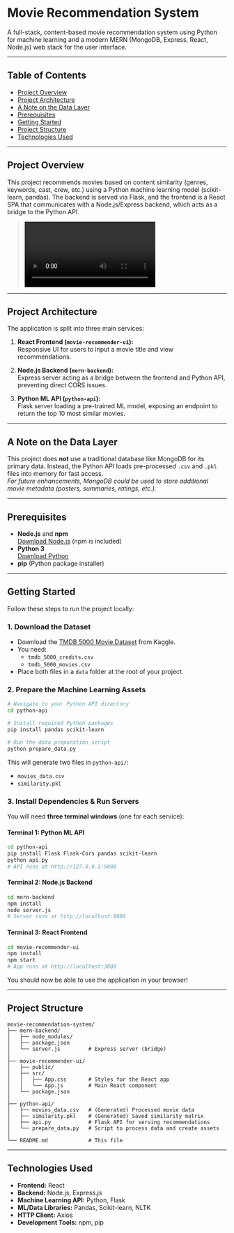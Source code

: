 # Movie Recommendation System

A full-stack, content-based movie recommendation system using Python for machine learning and a modern MERN (MongoDB, Express, React, Node.js) web stack for the user interface.

---

## Table of Contents

- [Project Overview](#project-overview)
- [Project Architecture](#project-architecture)
- [A Note on the Data Layer](#a-note-on-the-data-layer)
- [Prerequisites](#prerequisites)
- [Getting Started](#getting-started)
- [Project Structure](#project-structure)
- [Technologies Used](#technologies-used)

---

## Project Overview

This project recommends movies based on content similarity (genres, keywords, cast, crew, etc.) using a Python machine learning model (scikit-learn, pandas). The backend is served via Flask, and the frontend is a React SPA that communicates with a Node.js/Express backend, which acts as a bridge to the Python API.


>  
> ![Demo Video](Video.mp4)

---

## Project Architecture

The application is split into three main services:

1. **React Frontend (`movie-recommender-ui`):**  
   Responsive UI for users to input a movie title and view recommendations.

2. **Node.js Backend (`mern-backend`):**  
   Express server acting as a bridge between the frontend and Python API, preventing direct CORS issues.

3. **Python ML API (`python-api`):**  
   Flask server loading a pre-trained ML model, exposing an endpoint to return the top 10 most similar movies.

---

## A Note on the Data Layer

This project does **not** use a traditional database like MongoDB for its primary data. Instead, the Python API loads pre-processed `.csv` and `.pkl` files into memory for fast access.  
*For future enhancements, MongoDB could be used to store additional movie metadata (posters, summaries, ratings, etc.).*

---

## Prerequisites

- **Node.js** and **npm**  
  [Download Node.js](https://nodejs.org/) (npm is included)
- **Python 3**  
  [Download Python](https://www.python.org/)
- **pip** (Python package installer)

---

## Getting Started

Follow these steps to run the project locally:

### 1. Download the Dataset

- Download the [TMDB 5000 Movie Dataset](https://www.kaggle.com/datasets/tmdb/tmdb-movie-metadata) from Kaggle.
- You need:  
  - `tmdb_5000_credits.csv`  
  - `tmdb_5000_movies.csv`
- Place both files in a `data` folder at the root of your project.

### 2. Prepare the Machine Learning Assets

```bash
# Navigate to your Python API directory
cd python-api

# Install required Python packages
pip install pandas scikit-learn

# Run the data preparation script
python prepare_data.py
```

This will generate two files in `python-api/`:
- `movies_data.csv`
- `similarity.pkl`

### 3. Install Dependencies & Run Servers

You will need **three terminal windows** (one for each service):

#### Terminal 1: Python ML API

```bash
cd python-api
pip install Flask Flask-Cors pandas scikit-learn
python api.py
# API runs at http://127.0.0.1:5000
```

#### Terminal 2: Node.js Backend

```bash
cd mern-backend
npm install
node server.js
# Server runs at http://localhost:8080
```

#### Terminal 3: React Frontend

```bash
cd movie-recommender-ui
npm install
npm start
# App runs at http://localhost:3000
```

You should now be able to use the application in your browser!

---

## Project Structure

```
movie-recommendation-system/
├── mern-backend/
│   ├── node_modules/
│   ├── package.json
│   └── server.js         # Express server (bridge)
│
├── movie-recommender-ui/
│   ├── public/
│   ├── src/
│   │   ├── App.css       # Styles for the React app
│   │   └── App.js        # Main React component
│   └── package.json
│
├── python-api/
│   ├── movies_data.csv   # (Generated) Processed movie data
│   ├── similarity.pkl    # (Generated) Saved similarity matrix
│   ├── api.py            # Flask API for serving recommendations
│   └── prepare_data.py   # Script to process data and create assets
│
└── README.md             # This file
```

---

## Technologies Used

- **Frontend:** React
- **Backend:** Node.js, Express.js
- **Machine Learning API:** Python, Flask
- **ML/Data Libraries:** Pandas, Scikit-learn, NLTK
- **HTTP Client:** Axios
- **Development Tools:** npm, pip